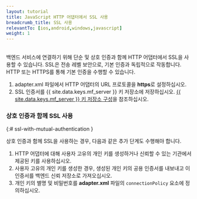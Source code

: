 ```yaml
---
layout: tutorial
title: JavaScript HTTP 어댑터에서 SSL 사용
breadcrumb_title: SSL 사용
relevantTo: [ios,android,windows,javascript]
weight: 1
---
```

<!-- NLS_CHARSET=UTF-8 -->
<br/>
백엔드 서비스에 연결하기 위해 단순 및 상호 인증과 함께 HTTP 어댑터에서 SSL을 사용할 수 있습니다.   
SSL은 전송 레벨 보안으로, 기본 인증과 독립적으로 작동합니다. HTTP 또는 HTTPS를 통해 기본 인증을 수행할 수 있습니다.

1. adapter.xml 파일에서 HTTP 어댑터의 URL 프로토콜을 <b>https</b>로 설정하십시오. 
2. SSL 인증서를 {{ site.data.keys.mf_server }} 키 저장소에 저장하십시오. [{{ site.data.keys.mf_server }} 키 저장소 구성](../../../../authentication-and-security/configuring-the-mobilefirst-server-keystore/)을 참조하십시오.

### 상호 인증과 함께 SSL 사용
{:# ssl-with-mutual-authentication }

상호 인증과 함께 SSL을 사용하는 경우, 다음과 같은 추가 단계도 수행해야 합니다. 

1. HTTP 어댑터에 대해 사용자 고유의 개인 키를 생성하거나 신뢰할 수 있는 기관에서 제공된 키를 사용하십시오. 
2. 사용자 고유의 개인 키를 생성한 경우, 생성된 개인 키의 공용 인증서를 내보내고 이 인증서를 백엔드 신뢰 저장소로 가져오십시오. 
3. 개인 키의 별명 및 비밀번호를 **adapter.xml** 파일의 `connectionPolicy` 요소에 정의하십시오.  

